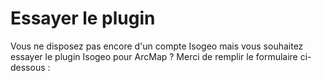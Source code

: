 # Essayer le plugin

Vous ne disposez pas encore d'un compte Isogeo mais vous souhaitez essayer le plugin Isogeo pour ArcMap ? Merci de remplir le formulaire ci-dessous :

<div class="pipedriveWebForms" data-pd-webforms="https://webforms.pipedrive.com/f/5kAUlfXAdFfv85vV3Mw1PWOYqOBpD7l9GV9wr0OlOAdmQcdC7DduZ6afScQHHZ"><script src="https://webforms.pipedriveassets.com/webforms.min.js" defer></script></div>